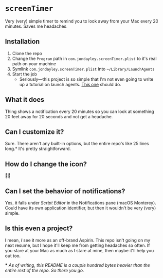 # `screenTimer`

Very (very) simple timer to remind you to look away from your Mac every 20 minutes. Saves me headaches.

## Installation

1. Clone the repo
2. Change the `Program` path in `com.jondayley.screenTimer.plist` to it's real path on your machine
3. Symlink `com.jondayley.screenTimer.plist` into `~/Library/LaunchAgents`
4. Start the job
    - Seriously—this project is so simple that I'm not even going to write up a tutorial on launch agents. [This one](https://developer.apple.com/library/archive/documentation/MacOSX/Conceptual/BPSystemStartup/Chapters/CreatingLaunchdJobs.html) should do.

## What it does

Thing shows a notification every 20 minutes so you can look at something 20 feet away for 20 seconds and not get a headache.

## Can I customize it?

Sure. There aren't any built-in options, but the entire repo's like 25 lines long.\* It's pretty straightforward.

## How do I change the icon?

🤷‍♂️

## Can I set the behavior of notifications?

Yes, it falls under _Script Editor_ in the Notifications pane (macOS Monterey). Could have its own application identifier, but then it wouldn't be very (very) simple.

## Is this even a project?

I mean, _I_ see it more as an off-brand Aspirin. This repo isn't going on my next resume, but I hope it'll keep me from getting headaches so often. If you stare at your Mac as much as I stare at mine, then maybe it'll help you out too.

**\*** _As of writing, this README is a couple hundred bytes heavier than the entire rest of the repo. So there you go._
